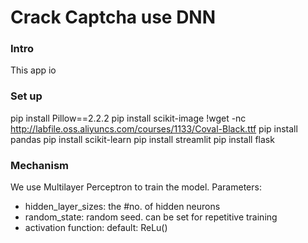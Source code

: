 # Crack Captcha use DNN

### Intro
This app io
### Set up
pip install Pillow==2.2.2
pip install scikit-image
!wget -nc http://labfile.oss.aliyuncs.com/courses/1133/Coval-Black.ttf
pip install pandas
pip install scikit-learn
pip install streamlit 
pip install flask

### Mechanism 
We use Multilayer Perceptron to train the model.
Parameters:
- hidden_layer_sizes: the #no. of hidden neurons
- random_state: random seed. can be set for repetitive training
- activation function: default: ReLu()
